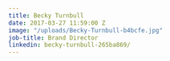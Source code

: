 ```yaml
---
title: Becky Turnbull
date: 2017-03-27 11:59:00 Z
image: "/uploads/Becky-Turnbull-b4bcfe.jpg"
job-title: Brand Director
linkedin: becky-turnbull-265ba869/
---
```


